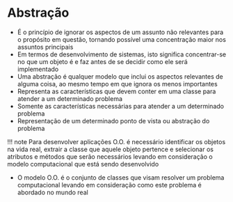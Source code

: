 #  Abstração

- É o princípio de ignorar os aspectos de um assunto não relevantes para o propósito em questão, tornando possível uma concentração maior nos assuntos principais
- Em termos de desenvolvimento de sistemas, isto significa concentrar-se no que um objeto é e faz antes de se decidir como ele será implementado
- Uma abstração é qualquer modelo que inclui os aspectos relevantes de alguma coisa, ao mesmo tempo em que ignora os menos importantes
- Representa as características que devem conter em uma classe para atender a um determinado problema
- Somente as características necessárias para atender a um determinado problema
- Representação de um determinado ponto de vista ou abstração do problema

!!! note 
    Para desenvolver aplicações O.O. é necessário identificar os objetos na vida real, extrair a classe que aquele objeto pertence e selecionar os atributos e métodos que serão necessários levando em consideração o modelo computacional que está sendo desenvolvido

- O modelo O.O. é o conjunto de classes que visam resolver um problema computacional levando em consideração como este problema é abordado no mundo real
  

